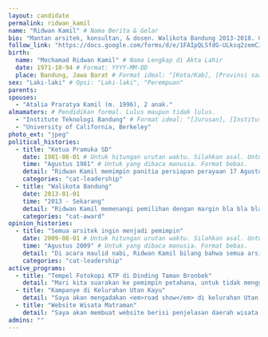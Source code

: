 ```yaml
---
layout: candidate
permalink: ridwan_kamil
name: "Ridwan Kamil" # Nama Berita & Gelar
bio: "Mantan arsitek, konsultan, & dosen. Walikota Bandung 2013-2018. Gubernur Jabar 2018-" #140 karakter
follow_link: "https://docs.google.com/forms/d/e/1FAIpQLSfdG-ULksq2zemCJxZaU5LE4fBdUrX8SCskPjRnmlJIWQGUjA/viewform"
birth:
  name: "Mochamad Ridwan Kamil" # Nama Lengkap di Akta Lahir
  date: 1971-10-94 # Format: YYYY-MM-DD
  place: Bandung, Jawa Barat # Format ideal: "[Kota/Kab], [Provinsi saat ini], [Negara kalau bukan Indonesia]"
sex: "Laki-laki" # Opsi: "Laki-laki", "Perempuan"
parents:
spouses:
  - "Atalia Praratya Kamil (m. 1996), 2 anak."
almamaters: # Pendidikan formal. Lulus maupun tidak lulus.
  - "Institute Teknologi Bandung" # Format ideal: "[Jurusan], [Institusi] ([Tahun Masuk]-[Tahun Lulus/DO])<sup><a href='rapat/[url.html]#[perubahaan-ke]>[nama sumber]</a></sup>"
  - "University of California, Berkeley"
photo_ext: "jpeg"
political_histories:
  - title: "Ketua Pramuka SD"
    date: 1981-08-01 # Untuk hitungan urutan waktu. Silahkan asal. Untuk rentang, ambil waktu mulai, bukan selesai. Format: YYYY-MM-DD
    time: "Agustus 1981" # Untuk yang dibaca manusia. Format bebas.
    detail: "Ridwan Kamil memimpin panitia persiapan perayaan 17 Agustus di SD. Seluruh panitia adalah anak-anak SD.<sup><a href='/rapat/2017-10-21-FIBUI.html#1210'>Majalan Tempo</a></sup>" # Format bebas. Sumber wajib. Format sumber: <sup><a href='rapat/[url.html]#[perubahaan-ke]>[nama sumber]</a></sup>'  
    categories: "cat-leadership"
  - title: "Walikota Bandung"
    date: 2013-01-01
    time: "2013 - Sekarang"
    detail: "Ridwan Kamil memenangi pemilihan dengan margin bla bla bla.<sup><a href='/rapat/2017-10-21-FIBUI.html#0005'>Jabarprov.go.id</a></sup>"
    categories: "cat-award"
opinion_histories:
  - title: "Semua arsitek ingin menjadi pemimpin"
    date: 2009-08-01 # Untuk hitungan urutan waktu. Silahkan asal. Untuk rentang, ambil waktu mulai, bukan selesai. Format: YYYY-MM-DD
    time: "Agustus 2009" # Untuk yang dibaca manusia. Format bebas.
    detail: "Di acara maulid nabi, Ridwan Kamil bilang bahwa semua arsitek bercita-cita menjadi pemimpin eksekutif. Karena mereka suka tata kota. Namun, hanya yang bisa memimpin yang mewujudkannya.<sup><a href='/rapat/2017-10-21-FIBUI.html#1210'>Majalan Tempo</a></sup>" # Format bebas. Sumber wajib. Format sumber: <sup><a href='rapat/[url.html]#[perubahaan-ke]>[nama sumber]</a></sup>'  
    categories: "cat-leadership"
active_programs:
  - title: "Tempel Fotokopi KTP di Dinding Taman Bronbek"
    detail: "Mari kita suarakan ke pemimpin petahana, untuk tidak menggusur Taman Bronbek."
  - title: "Kampanye di Kelurahan Utan Kayu"
    detail: "Saya akan mengadakan <em>road show</em> di kelurahan Utan Kayu. Butuh dana Rp. 2.000.000. Silahkan menyumbang di <a href='#'>sini</a>."
  - title: "Website Wisata Matraman"
    detail: "Saya akan membuat website berisi penjelasan daerah wisata di Matraman. Butuh dana Rp. 1.000.000. Targetnya sudah bisa di-<em>googling</em> di acara Olimpiade 2021 di Jakarta. Silahkan menyumbang di <a href='#'>sini</a>."
admins: ""
---
```

